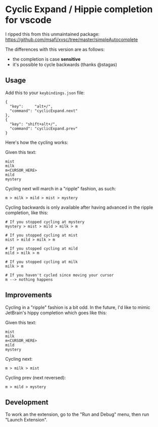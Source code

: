 # Cyclic Expand / Hippie completion for vscode

I ripped this from this unmaintained package: https://github.com/msafi/xvsc/tree/master/simpleAutocomplete

The differences with this version are as follows:

- the completion is case **sensitive**
- it's possible to cycle backwards (thanks @stagas)

## Usage

Add this to your `keybindings.json` file:

```
{
  "key":     "alt+/",
  "command": "cyclicExpand.next"
},
{
  "key": "shift+alt+/",
  "command": "cyclicExpand.prev"
}
```

Here's how the cycling works:

Given this text:

```
mist
milk
m<CURSOR_HERE>
mild
mystery
```

Cycling next will march in a "ripple" fashion, as such:

```
m > milk > mild > mist > mystery
```

Cycling backwards is only available after having advanced in the ripple completion, like this:

```
# If you stopped cycling at mystery
mystery > mist > mild > milk > m

# If you stopped cycling at mist
mist > mild > milk > m

# If you stopped cycling at mild
mild > milk > m

# If you stopped cycling at milk
milk > m

# If you haven't cycled since moving your cursor
m --> nothing happens
```

## Improvements

Cycling in a "ripple" fashion is a bit odd. In the future, I'd like to mimic JetBrain's hippy completion which goes like this:

Given this text:

```
mist
milk
m<CURSOR_HERE>
mild
mystery
```

Cycling next:

```
m > milk > mist
```

Cycling prev (next reversed):


```
m > mild > mystery
```

## Development

To work an the extension, go to the "Run and Debug" menu, then run "Launch Extension".